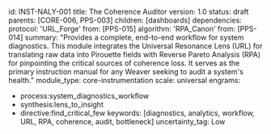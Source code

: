 id: INST-NALY-001
title: The Coherence Auditor
version: 1.0
status: draft
parents: [CORE-006, PPS-003]
children: [dashboards]
dependencies:
protocol: 'URL_Forge'
from: [PPS-015]
algorithm: 'RPA_Canon'
from: [PPS-014]
summary: "Provides a complete, end-to-end workflow for system diagnostics. This module integrates the Universal Resonance Lens (URL) for translating raw data into Pirouette fields with Reverse Pareto Analysis (RPA) for pinpointing the critical sources of coherence loss. It serves as the primary instruction manual for any Weaver seeking to audit a system's health."
module_type: core-instrumentation
scale: universal
engrams:
- process:system_diagnostics_workflow
- synthesis:lens_to_insight
- directive:find_critical_few
keywords: [diagnostics, analytics, workflow, URL, RPA, coherence, audit, bottleneck]
uncertainty_tag: Low